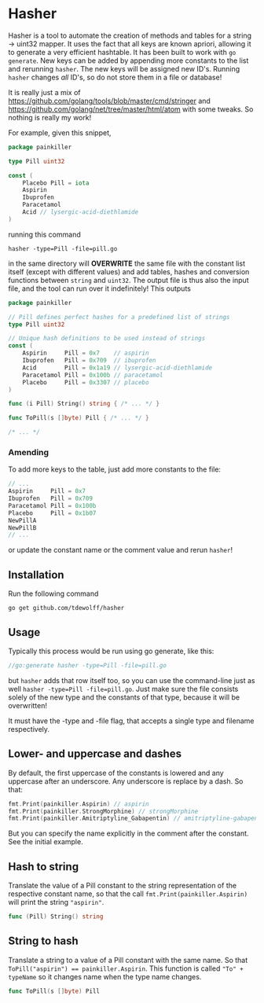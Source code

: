 # Hasher
Hasher is a tool to automate the creation of methods and tables for a string &#8594; uint32 mapper. It uses the fact that all keys are known apriori, allowing it to generate a very efficient hashtable. It has been built to work with `go generate`. New keys can be added by appending more constants to the list and rerunning `hasher`. The new keys will be assigned new ID's. Running `hasher` changes _all_ ID's, so do not store them in a file or database!

It is really just a mix of https://github.com/golang/tools/blob/master/cmd/stringer and https://github.com/golang/net/tree/master/html/atom with some tweaks. So nothing is really my work!

For example, given this snippet,
``` go
package painkiller

type Pill uint32

const (
	Placebo Pill = iota
	Aspirin
	Ibuprofen
	Paracetamol
	Acid // lysergic-acid-diethlamide
)
```

running this command

	hasher -type=Pill -file=pill.go

in the same directory will __OVERWRITE__ the same file with the constant list itself (except with different values) and add tables, hashes and conversion functions between `string` and `uint32`. The output file is thus also the input file, and the tool can run over it indefinitely! This outputs

``` go
package painkiller

// Pill defines perfect hashes for a predefined list of strings
type Pill uint32

// Unique hash definitions to be used instead of strings
const (
	Aspirin     Pill = 0x7    // aspirin
	Ibuprofen   Pill = 0x709  // ibuprofen
	Acid        Pill = 0x1a19 // lysergic-acid-diethlamide
	Paracetamol Pill = 0x100b // paracetamol
	Placebo     Pill = 0x3307 // placebo
)

func (i Pill) String() string { /* ... */ }

func ToPill(s []byte) Pill { /* ... */ }

/* ... */
```

### Amending

To add more keys to the table, just add more constants to the file:

``` go
// ...
Aspirin     Pill = 0x7
Ibuprofen   Pill = 0x709
Paracetamol Pill = 0x100b
Placebo     Pill = 0x1b07
NewPillA
NewPillB
// ...
```

or update the constant name or the comment value and rerun `hasher`!

## Installation
Run the following command

	go get github.com/tdewolff/hasher

## Usage
Typically this process would be run using go generate, like this:
``` go
//go:generate hasher -type=Pill -file=pill.go
```
but `hasher` adds that row itself too, so you can use the command-line just as well `hasher -type=Pill -file=pill.go`. Just make sure the file consists solely of the new type and the constants of that type, because it will be overwritten!

It must have the -type and -file flag, that accepts a single type and filename respectively.

## Lower- and uppercase and dashes
By default, the first uppercase of the constants is lowered and any uppercase after an underscore. Any underscore is replace by a dash. So that:
``` go
fmt.Print(painkiller.Aspirin) // aspirin
fmt.Print(painkiller.StrongMorphine) // strongMorphine
fmt.Print(painkiller.Amitriptyline_Gabapentin) // amitriptyline-gabapentin
```

But you can specify the name explicitly in the comment after the constant. See the initial example.

## Hash to string
Translate the value of a Pill constant to the string representation of the respective constant name, so that the call `fmt.Print(painkiller.Aspirin)` will print the string `"aspirin"`.
``` go
func (Pill) String() string
```

## String to hash
Translate a string to a value of a Pill constant with the same name. So that `ToPill("aspirin") == painkiller.Aspirin`. This function is called `"To" + typeName` so it changes name when the type name changes.
``` go
func ToPill(s []byte) Pill
```